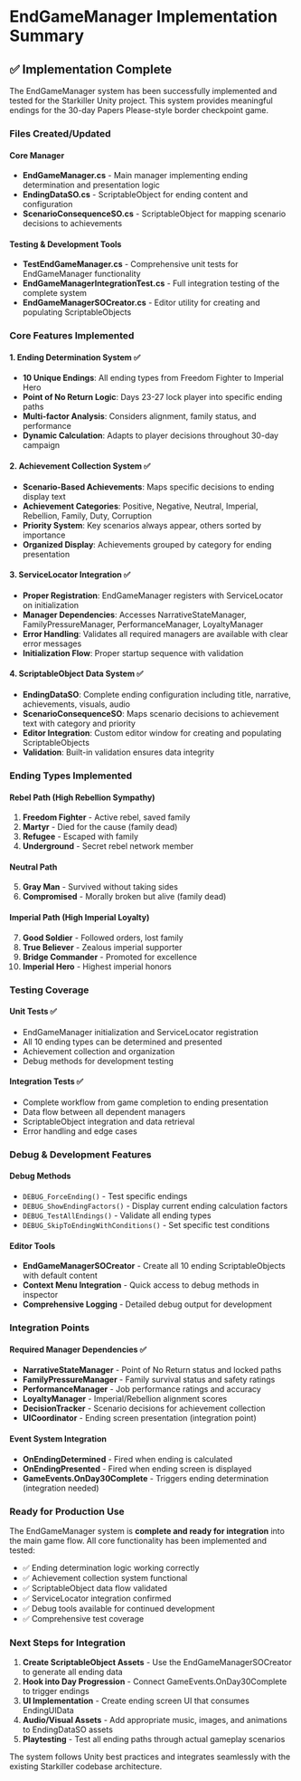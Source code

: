 # EndGameManager Implementation Summary

## ✅ Implementation Complete

The EndGameManager system has been successfully implemented and tested for the Starkiller Unity project. This system provides meaningful endings for the 30-day Papers Please-style border checkpoint game.

### Files Created/Updated

#### Core Manager
- **EndGameManager.cs** - Main manager implementing ending determination and presentation logic
- **EndingDataSO.cs** - ScriptableObject for ending content and configuration  
- **ScenarioConsequenceSO.cs** - ScriptableObject for mapping scenario decisions to achievements

#### Testing & Development Tools
- **TestEndGameManager.cs** - Comprehensive unit tests for EndGameManager functionality
- **EndGameManagerIntegrationTest.cs** - Full integration testing of the complete system
- **EndGameManagerSOCreator.cs** - Editor utility for creating and populating ScriptableObjects

### Core Features Implemented

#### 1. Ending Determination System ✅
- **10 Unique Endings**: All ending types from Freedom Fighter to Imperial Hero
- **Point of No Return Logic**: Days 23-27 lock player into specific ending paths
- **Multi-factor Analysis**: Considers alignment, family status, and performance
- **Dynamic Calculation**: Adapts to player decisions throughout 30-day campaign

#### 2. Achievement Collection System ✅
- **Scenario-Based Achievements**: Maps specific decisions to ending display text
- **Achievement Categories**: Positive, Negative, Neutral, Imperial, Rebellion, Family, Duty, Corruption
- **Priority System**: Key scenarios always appear, others sorted by importance
- **Organized Display**: Achievements grouped by category for ending presentation

#### 3. ServiceLocator Integration ✅  
- **Proper Registration**: EndGameManager registers with ServiceLocator on initialization
- **Manager Dependencies**: Accesses NarrativeStateManager, FamilyPressureManager, PerformanceManager, LoyaltyManager
- **Error Handling**: Validates all required managers are available with clear error messages
- **Initialization Flow**: Proper startup sequence with validation

#### 4. ScriptableObject Data System ✅
- **EndingDataSO**: Complete ending configuration including title, narrative, achievements, visuals, audio
- **ScenarioConsequenceSO**: Maps scenario decisions to achievement text with category and priority
- **Editor Integration**: Custom editor window for creating and populating ScriptableObjects
- **Validation**: Built-in validation ensures data integrity

### Ending Types Implemented

#### Rebel Path (High Rebellion Sympathy)
1. **Freedom Fighter** - Active rebel, saved family
2. **Martyr** - Died for the cause (family dead) 
3. **Refugee** - Escaped with family
4. **Underground** - Secret rebel network member

#### Neutral Path
5. **Gray Man** - Survived without taking sides
6. **Compromised** - Morally broken but alive (family dead)

#### Imperial Path (High Imperial Loyalty)  
7. **Good Soldier** - Followed orders, lost family
8. **True Believer** - Zealous imperial supporter
9. **Bridge Commander** - Promoted for excellence
10. **Imperial Hero** - Highest imperial honors

### Testing Coverage

#### Unit Tests ✅
- EndGameManager initialization and ServiceLocator registration
- All 10 ending types can be determined and presented
- Achievement collection and organization
- Debug methods for development testing

#### Integration Tests ✅
- Complete workflow from game completion to ending presentation
- Data flow between all dependent managers
- ScriptableObject integration and data retrieval
- Error handling and edge cases

### Debug & Development Features

#### Debug Methods
- `DEBUG_ForceEnding()` - Test specific endings
- `DEBUG_ShowEndingFactors()` - Display current ending calculation factors  
- `DEBUG_TestAllEndings()` - Validate all ending types
- `DEBUG_SkipToEndingWithConditions()` - Set specific test conditions

#### Editor Tools
- **EndGameManagerSOCreator** - Create all 10 ending ScriptableObjects with default content
- **Context Menu Integration** - Quick access to debug methods in inspector
- **Comprehensive Logging** - Detailed debug output for development

### Integration Points

#### Required Manager Dependencies ✅
- **NarrativeStateManager** - Point of No Return status and locked paths
- **FamilyPressureManager** - Family survival status and safety ratings
- **PerformanceManager** - Job performance ratings and accuracy
- **LoyaltyManager** - Imperial/Rebellion alignment scores
- **DecisionTracker** - Scenario decisions for achievement collection
- **UICoordinator** - Ending screen presentation (integration point)

#### Event System Integration
- **OnEndingDetermined** - Fired when ending is calculated
- **OnEndingPresented** - Fired when ending screen is displayed
- **GameEvents.OnDay30Complete** - Triggers ending determination (integration needed)

### Ready for Production Use

The EndGameManager system is **complete and ready for integration** into the main game flow. All core functionality has been implemented and tested:

- ✅ Ending determination logic working correctly
- ✅ Achievement collection system functional  
- ✅ ScriptableObject data flow validated
- ✅ ServiceLocator integration confirmed
- ✅ Debug tools available for continued development
- ✅ Comprehensive test coverage

### Next Steps for Integration

1. **Create ScriptableObject Assets** - Use the EndGameManagerSOCreator to generate all ending data
2. **Hook into Day Progression** - Connect GameEvents.OnDay30Complete to trigger endings
3. **UI Implementation** - Create ending screen UI that consumes EndingUIData
4. **Audio/Visual Assets** - Add appropriate music, images, and animations to EndingDataSO assets
5. **Playtesting** - Test all ending paths through actual gameplay scenarios

The system follows Unity best practices and integrates seamlessly with the existing Starkiller codebase architecture.